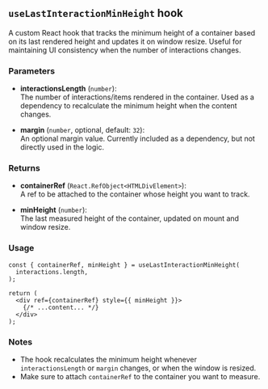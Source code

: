 ## `useLastInteractionMinHeight` hook

A custom React hook that tracks the minimum height of a container based on its last rendered height and updates it on window resize. Useful for maintaining UI consistency when the number of interactions changes.

### Parameters

- **interactionsLength** (`number`):  
  The number of interactions/items rendered in the container. Used as a dependency to recalculate the minimum height when the content changes.

- **margin** (`number`, optional, default: `32`):  
  An optional margin value. Currently included as a dependency, but not directly used in the logic.

### Returns

- **containerRef** (`React.RefObject<HTMLDivElement>`):  
  A ref to be attached to the container whose height you want to track.

- **minHeight** (`number`):  
  The last measured height of the container, updated on mount and window resize.

### Usage

```tsx
const { containerRef, minHeight } = useLastInteractionMinHeight(
  interactions.length,
);

return (
  <div ref={containerRef} style={{ minHeight }}>
    {/* ...content... */}
  </div>
);
```

### Notes

- The hook recalculates the minimum height whenever `interactionsLength` or `margin` changes, or when the window is resized.
- Make sure to attach `containerRef` to the container you want to measure.
